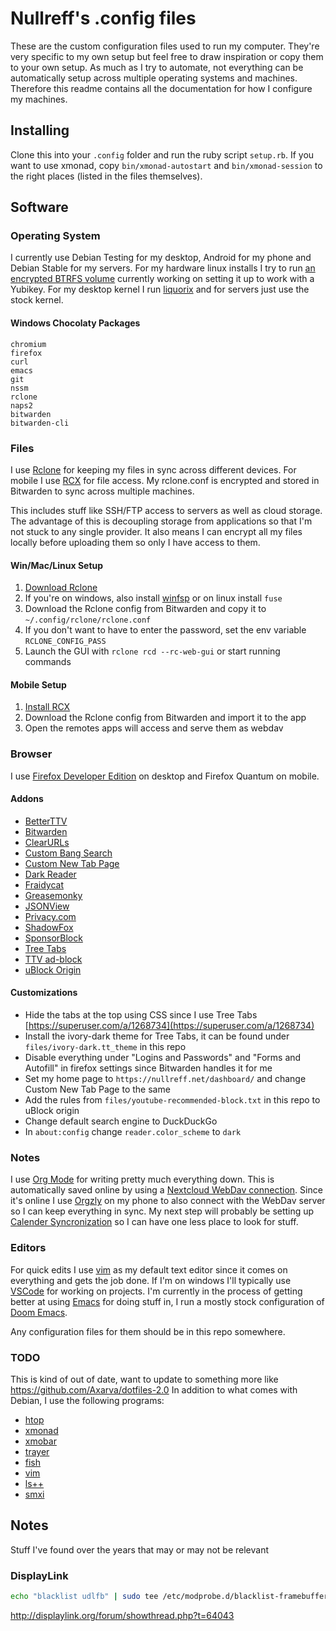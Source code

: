 Nullreff's .config files
========================

These are the custom configuration files used to run my computer.
They're very specific to my own setup but feel free to draw inspiration or copy them to your own setup.
As much as I try to automate, not everything can be automatically setup across multiple operating systems and machines.
Therefore this readme contains all the documentation for how I configure my machines.

Installing
----------

Clone this into your `.config` folder and run the ruby script `setup.rb`.
If you want to use xmonad, copy `bin/xmonad-autostart` and `bin/xmonad-session` to the right places (listed in the files themselves).

Software
--------

### Operating System

I currently use Debian Testing for my desktop, Android for my phone and Debian Stable for my servers.
For my hardware linux installs I try to run [an encrypted BTRFS volume](https://www.paritybit.ca/blog/debian-with-btrfs)
currently working on setting it up to work with a Yubikey.
For my desktop kernel I run [liquorix](http://liquorix.net/) and for servers just use the stock kernel.

#### Windows Chocolaty Packages

```
chromium
firefox
curl
emacs
git
nssm
rclone
naps2
bitwarden
bitwarden-cli
```


### Files

I use [Rclone](https://rclone.org/) for keeping my files in sync across different devices.
For mobile I use [RCX](https://github.com/x0b/rcx) for file access.
My rclone.conf is encrypted and stored in Bitwarden to sync across multiple machines.

This includes stuff like SSH/FTP access to servers as well as cloud storage.
The advantage of this is decoupling storage from applications so that I'm not stuck to any single provider.
It also means I can encrypt all my files locally before uploading them so only I have access to them.

#### Win/Mac/Linux Setup

1. [Download Rclone](https://rclone.org/downloads/) 
2. If you're on windows, also install [winfsp](https://github.com/billziss-gh/winfsp/releases) or on linux install `fuse`
3. Download the Rclone config from Bitwarden and copy it to `~/.config/rclone/rclone.conf`
4. If you don't want to have to enter the password, set the env variable `RCLONE_CONFIG_PASS`
5. Launch the GUI with `rclone rcd --rc-web-gui` or start running commands

#### Mobile Setup

1. [Install RCX](https://f-droid.org/en/packages/io.github.x0b.rcx/)
2. Download the Rclone config from Bitwarden and import it to the app
3. Open the remotes apps will access and serve them as webdav

### Browser

I use [Firefox Developer Edition](https://www.mozilla.org/en-US/firefox/developer/) on desktop and Firefox Quantum on mobile.

#### Addons

* [BetterTTV](https://addons.mozilla.org/en-US/firefox/addon/betterttv/)
* [Bitwarden](https://addons.mozilla.org/en-US/firefox/addon/bitwarden-password-manager/)
* [ClearURLs](https://addons.mozilla.org/en-US/firefox/addon/clearurls/)
* [Custom Bang Search](https://addons.mozilla.org/en-US/firefox/addon/custombangsearch/)
* [Custom New Tab Page](https://addons.mozilla.org/en-US/firefox/addon/custom-new-tab-page/)
* [Dark Reader](https://addons.mozilla.org/en-US/firefox/addon/darkreader/)
* [Fraidycat](https://addons.mozilla.org/en-US/firefox/addon/fraidycat/)
* [Greasemonky](https://addons.mozilla.org/en-US/firefox/addon/greasemonkey/)
* [JSONView](https://addons.mozilla.org/en-US/firefox/addon/jsonview/)
* [Privacy.com](https://addons.mozilla.org/en-US/firefox/addon/pay-by-privacy-com/)
* [ShadowFox](https://overdodactyl.github.io/ShadowFox/)
* [SponsorBlock](https://addons.mozilla.org/en-US/firefox/addon/sponsorblock/)
* [Tree Tabs](https://addons.mozilla.org/en-US/firefox/addon/tree-tabs/)
* [TTV ad-block](https://addons.mozilla.org/en-US/firefox/addon/ttv-adblock/)
* [uBlock Origin](https://addons.mozilla.org/en-US/firefox/addon/ublock-origin/)

#### Customizations

* Hide the tabs at the top using CSS since I use Tree Tabs [https://superuser.com/a/1268734](https://superuser.com/a/1268734)
* Install the ivory-dark theme for Tree Tabs, it can be found under `files/ivory-dark.tt_theme` in this repo
* Disable everything under "Logins and Passwords" and "Forms and Autofill" in firefox settings since Bitwarden handles it for me
* Set my home page to `https://nullreff.net/dashboard/` and change Custom New Tab Page to the same
* Add the rules from `files/youtube-recommended-block.txt` in this repo to uBlock origin
* Change default search engine to DuckDuckGo
* In `about:config` change `reader.color_scheme` to `dark`

### Notes

I use [Org Mode](https://orgmode.org/) for writing pretty much everything down.
This is automatically saved online by using a [Nextcloud WebDav connection](https://docs.nextcloud.com/server/20/user_manual/en/files/access_webdav.html#creating-webdav-mounts-on-the-linux-command-line).
Since it's online I use [Orgzly](http://www.orgzly.com/) on my phone to also connect with the WebDav server so I can keep everything in sync.
My next step will probably be setting up [Calender Syncronization](https://orgmode.org/worg/org-tutorials/org-google-sync.html) so I can have one less place to look for stuff.

### Editors

For quick edits I use [vim](https://www.vim.org/) as my default text editor since it comes on everything and gets the job done.
If I'm on windows I'll typically use [VSCode](https://code.visualstudio.com/) for working on projects.
I'm currently in the process of getting better at using [Emacs](https://www.gnu.org/software/emacs/) for doing stuff in,
I run a mostly stock configuration of [Doom Emacs](https://github.com/hlissner/doom-emacs).

Any configuration files for them should be in this repo somewhere.

### TODO

This is kind of out of date, want to update to something more like https://github.com/Axarva/dotfiles-2.0
In addition to what comes with Debian, I use the following programs:

* [htop](https://htop.dev/)
* [xmonad](http://xmonad.org/)
* [xmobar](http://projects.haskell.org/xmobar/)
* [trayer](http://www.ohloh.net/p/trayer)
* [fish](http://fishshell.com/)
* [vim](http://www.vim.org/)
* [ls++](https://github.com/trapd00r/ls--)
* [smxi](https://smxi.org/)

Notes
-----

Stuff I've found over the years that may or may not be relevant

### DisplayLink

~~~bash
echo "blacklist udlfb" | sudo tee /etc/modprobe.d/blacklist-framebuffer.conf
~~~

http://displaylink.org/forum/showthread.php?t=64043
